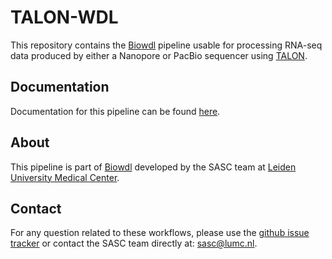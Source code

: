 # TALON-WDL

This repository contains the [Biowdl](https://github.com/biowdl) pipeline usable for processing RNA-seq data produced by either a Nanopore or PacBio sequencer using [TALON](https://github.com/dewyman/TALON).

## Documentation

Documentation for this pipeline can be found [here](https://biowdl.github.io/TALON-WDL).

## About
This pipeline is part of [Biowdl](https://github.com/biowdl) developed by the SASC team at [Leiden University Medical Center](https://www.lumc.nl/).

## Contact
<p>
  <!-- Obscure e-mail address for spammers -->
For any question related to these workflows, please use the
<a href="https://github.com/biowdl/TALON-WDL/issues">github issue tracker</a>
or contact the SASC team directly at: 
<a href="&#109;&#97;&#105;&#108;&#116;&#111;&#58;&#115;&#97;&#115;&#99;&#64;&#108;&#117;&#109;&#99;&#46;&#110;&#108;">
&#115;&#97;&#115;&#99;&#64;&#108;&#117;&#109;&#99;&#46;&#110;&#108;</a>.
</p>
